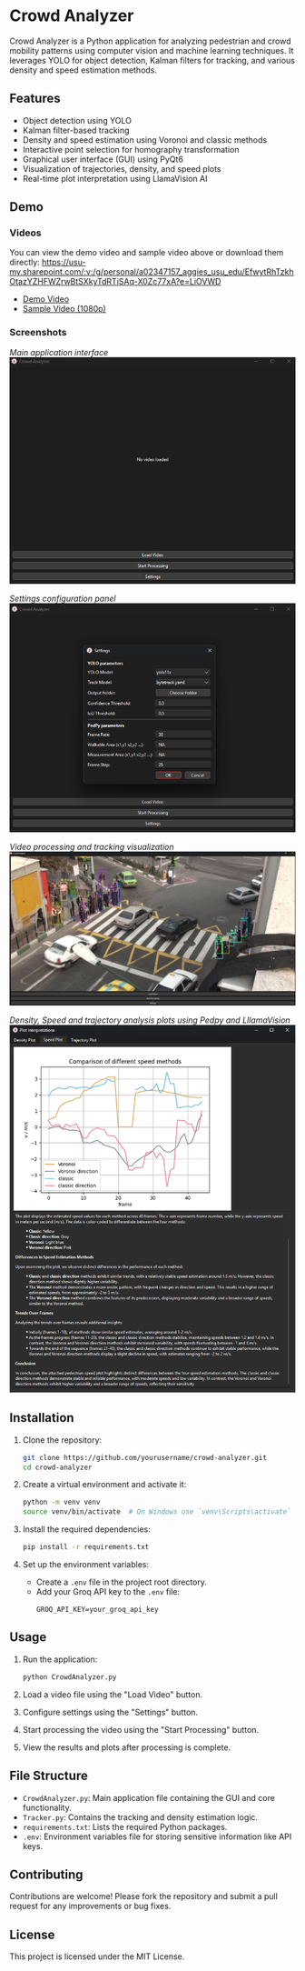 # Crowd Analyzer

Crowd Analyzer is a Python application for analyzing pedestrian and crowd mobility patterns using computer vision and machine learning techniques. It leverages YOLO for object detection, Kalman filters for tracking, and various density and speed estimation methods.

## Features

- Object detection using YOLO
- Kalman filter-based tracking
- Density and speed estimation using Voronoi and classic methods
- Interactive point selection for homography transformation
- Graphical user interface (GUI) using PyQt6
- Visualization of trajectories, density, and speed plots
- Real-time plot interpretation using LlamaVision AI

## Demo

### Videos
You can view the demo video and sample video above or download them directly:
https://usu-my.sharepoint.com/:v:/g/personal/a02347157_aggies_usu_edu/EfwytRhTzkhOtazYZHFWZrwBtSXkyTdRTiSAq-X0Zc77xA?e=LiOVWD
- [Demo Video](video/Demo.mp4)
- [Sample Video (1080p)](video/Sample_1080.mp4)


### Screenshots


*Main application interface*
![Main GUI Interface](img/GUI.png)

*Settings configuration panel*
![Settings Window](img/GUI_setting.png)

*Video processing and tracking visualization*
![Processing View](img/GUI-2.png)


*Density, Speed and trajectory analysis plots using Pedpy and LllamaVision*
![Analysis Results](img/Plot_window.png)



## Installation

1. Clone the repository:
    ```sh
    git clone https://github.com/yourusername/crowd-analyzer.git
    cd crowd-analyzer
    ```

2. Create a virtual environment and activate it:
    ```sh
    python -m venv venv
    source venv/bin/activate  # On Windows use `venv\Scripts\activate`
    ```

3. Install the required dependencies:
    ```sh
    pip install -r requirements.txt
    ```

4. Set up the environment variables:
    - Create a `.env` file in the project root directory.
    - Add your Groq API key to the `.env` file:
        ```
        GROQ_API_KEY=your_groq_api_key
        ```

## Usage

1. Run the application:
    ```sh
    python CrowdAnalyzer.py
    ```

2. Load a video file using the "Load Video" button.

3. Configure settings using the "Settings" button.

4. Start processing the video using the "Start Processing" button.

5. View the results and plots after processing is complete.

## File Structure

- `CrowdAnalyzer.py`: Main application file containing the GUI and core functionality.
- `Tracker.py`: Contains the tracking and density estimation logic.
- `requirements.txt`: Lists the required Python packages.
- `.env`: Environment variables file for storing sensitive information like API keys.

## Contributing

Contributions are welcome! Please fork the repository and submit a pull request for any improvements or bug fixes.

## License

This project is licensed under the MIT License.

